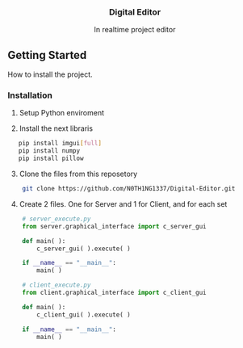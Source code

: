 <div align="center">
    <h3 align="center">Digital Editor</h3>
    <p align="center">
        In realtime project editor
    </p>
</div>


## Getting Started
How to install the project.

### Installation

1. Setup Python enviroment

2. Install the next libraris
```sh
   pip install imgui[full]
   pip install numpy
   pip install pillow
```

3. Clone the files from this reposetory
```sh
    git clone https://github.com/N0TH1NG1337/Digital-Editor.git
```

4. Create 2 files. One for Server and 1 for Client, and for each set
```python
    # server_execute.py
    from server.graphical_interface import c_server_gui

    def main( ):
        c_server_gui( ).execute( )

    if __name__ == "__main__":
        main( )
```
```python
    # client_execute.py
    from client.graphical_interface import c_client_gui

    def main( ):
        c_client_gui( ).execute( )

    if __name__ == "__main__":
        main( )
```
